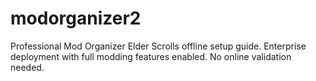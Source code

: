 # modorganizer2
Professional Mod Organizer Elder Scrolls offline setup guide. Enterprise deployment with full modding features enabled. No online validation needed.
